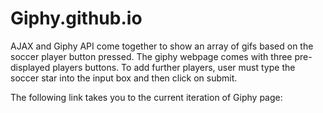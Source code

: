 # Giphy.github.io
AJAX and Giphy API come together to show an array of gifs based on the soccer player button pressed.
The giphy webpage comes with three pre-displayed players buttons. To add further players, user must type the soccer
star into the input box and then click on submit.

The following link takes you to the current iteration of Giphy page:
